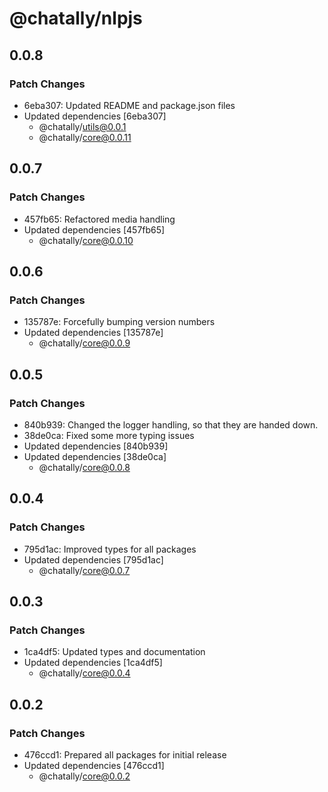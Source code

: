 # @chatally/nlpjs

## 0.0.8

### Patch Changes

- 6eba307: Updated README and package.json files
- Updated dependencies [6eba307]
  - @chatally/utils@0.0.1
  - @chatally/core@0.0.11

## 0.0.7

### Patch Changes

- 457fb65: Refactored media handling
- Updated dependencies [457fb65]
  - @chatally/core@0.0.10

## 0.0.6

### Patch Changes

- 135787e: Forcefully bumping version numbers
- Updated dependencies [135787e]
  - @chatally/core@0.0.9

## 0.0.5

### Patch Changes

- 840b939: Changed the logger handling, so that they are handed down.
- 38de0ca: Fixed some more typing issues
- Updated dependencies [840b939]
- Updated dependencies [38de0ca]
  - @chatally/core@0.0.8

## 0.0.4

### Patch Changes

- 795d1ac: Improved types for all packages
- Updated dependencies [795d1ac]
  - @chatally/core@0.0.7

## 0.0.3

### Patch Changes

- 1ca4df5: Updated types and documentation
- Updated dependencies [1ca4df5]
  - @chatally/core@0.0.4

## 0.0.2

### Patch Changes

- 476ccd1: Prepared all packages for initial release
- Updated dependencies [476ccd1]
  - @chatally/core@0.0.2
